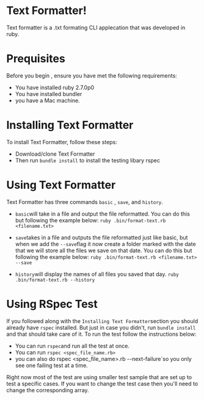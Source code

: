 # Text Formatter!
Text formatter is a .txt formating CLI applecation that was developed in ruby.

# Prequisites
Before you begin , ensure you have met the following requirements:

 - You have installed ruby 2.7.0p0
 - You have installed bundler
 - you have a Mac machine.
 
# Installing Text Formatter
To install Text Formatter, follow these steps:
 - Download/clone Text Formatter
 - Then run `bundle install` to install the testing libary rspec
 
# Using Text Formatter
Text Formatter has three commands `basic` , `save`, and `history`.
- `basic`will take in a file and output the file reformatted. You can do this but following the example below:
`ruby .bin/format-text.rb <filename.txt>`

- `save`takes in a file and outputs the file reformatted just like basic, but when we add the `--save`flag it now create a folder marked with the date that we will store all the files we save on that date. You can do this but following the example below:
 `ruby .bin/format-text.rb <filename.txt> --save`
 - `history`will display the names of all files you saved that day.
 `ruby .bin/format-text.rb --history`
 
# Using RSpec Test
If you followed along with the `Installing Text Formatter`section you should already have `rspec` installed. But just in case you didn't, run `bundle install` and that should take care of it.  To run the test follow the instructions below:

- You can run `rspec`and run all the test at once.
- You can run `rspec <spec_file_name.rb>`
- you can also do rspec <spec_file_name>.rb --next-failure`so you only see one failing test at a time.

Right now most of the test are using smaller test sample that are set up to test a specific cases. If you want to change the test case then you'll need to change the corresponding array.